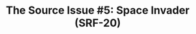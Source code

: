 ---
ee_id_thing: '4211'
site: '1'
type: '2'
inv_num: 2013-136
add_credit:
url: 2013-136-the-source-issue-5-space-invader
title: 'The Source Issue #5: Space Invader (SRF-20)'
year: '2015'
display_year: '2015'
medium: Zine
dims: 11 x 8.5
pitch: Source code for “Space Invader” Atari mod (a collaboration with RSG) printed
  on archival inks and paper, footnoted with artist txt, writing, poetry, whatevz,
  etc, etc, ......... bla bla bla.
ps:
live_url:
youtube:
related_code: https://github.com/coryarcangel/Space-Invader
imgs: source-space-2013-136-detail-01-database-ih.jpg
subheading:
download: the-source-space-invader-2013-168-digital-master-ih.pdf
commission: Creative Capital
related: "[14] [2004-001-space-invader] 2004-001 Space Invader"
layout: things-i-made
---